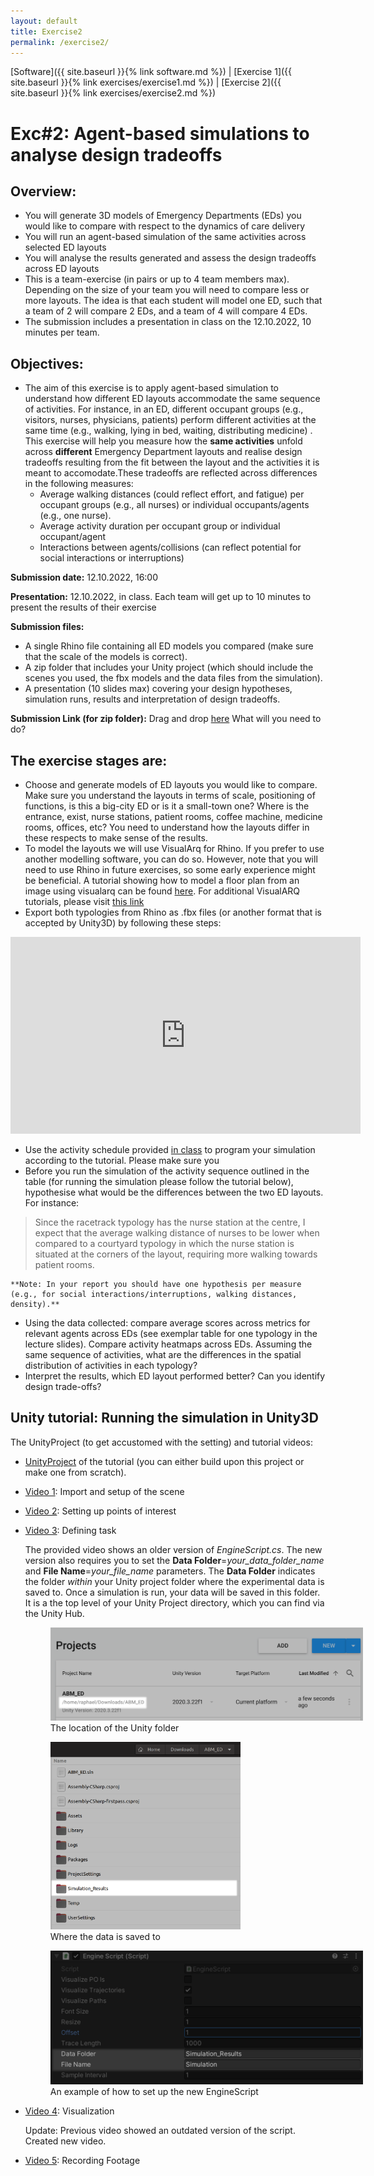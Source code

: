 ```yaml
---
layout: default
title: Exercise2
permalink: /exercise2/
---
```


[Software]({{ site.baseurl }}{% link software.md %}) | [Exercise 1]({{ site.baseurl }}{% link exercises/exercise1.md %}) | [Exercise 2]({{ site.baseurl }}{% link exercises/exercise2.md %})

# Exc#2: Agent-based simulations to analyse design tradeoffs

## Overview:
- You will generate 3D models of Emergency Departments (EDs) you would like to compare with respect to the dynamics of care delivery 
- You will run an agent-based simulation of the same activities across selected ED layouts
- You will analyse the results generated and assess the design tradeoffs across ED layouts
- This is a team-exercise (in pairs or up to 4 team members max). Depending on the size of your team you will need to compare less or more layouts. The idea is that each student will model one ED, such that a team of 2 will compare 2 EDs, and a team of 4 will compare 4 EDs.
- The submission includes a presentation in class on the 12.10.2022, 10 minutes per team.

## Objectives:
- The aim of this exercise is to apply agent-based simulation to understand how different ED layouts accommodate the same sequence of activities. For instance, in an ED, different occupant groups (e.g., visitors, nurses, physicians, patients)  perform different activities at the same time (e.g., walking, lying in bed, waiting, distributing medicine) . This exercise will help you measure how the **same activities** unfold across **different** Emergency Department layouts and realise design tradeoffs resulting from the fit between the layout and the activities it is meant to accomodate.These tradeoffs are reflected across differences in the following measures:
    - Average walking distances (could reflect effort, and fatigue) per occupant groups (e.g., all nurses) or individual occupants/agents (e.g., one nurse). 
    - Average activity duration per occupant group or individual occupant/agent
    - Interactions between agents/collisions (can reflect potential for social interactions or interruptions)

**Submission date:** 12.10.2022, 16:00

**Presentation:** 12.10.2022, in class. Each team will get up to 10 minutes to present the results of their exercise

**Submission files:**
- A single Rhino file containing all ED models you compared (make sure that the scale of the models is correct). 
- A zip folder that includes your Unity project (which should include the scenes you used, the fbx models and the data files from the simulation).
- A presentation (10 slides max) covering your design hypotheses, simulation runs, results and interpretation of design tradeoffs.

**Submission Link (for zip folder):** Drag and drop [here](https://polybox.ethz.ch/index.php/s/W8ZEiauxvYnv9IT) 
What will you need to do?

## The exercise stages are:
- Choose and generate models of ED layouts you would like to compare. Make sure you understand the layouts in terms of scale, positioning of functions, is this a big-city ED or is it a small-town one? Where is the entrance, exist, nurse stations, patient rooms, coffee machine, medicine rooms, offices, etc? You need to understand how the layouts differ in these respects to make sense of the results. 
- To model the layouts we will use VisualArq for Rhino. If you prefer to use another modelling software, you can do so. However, note that you will need to use Rhino in future exercises, so some early experience might be beneficial. A tutorial showing how to model a floor plan from an image using visualarq can be found [here](https://drive.google.com/file/d/1NVp7wVHzlMYqUnkfs7qSa9iyu5t3iO9D/view). For additional VisualARQ tutorials, please visit [this link](https://www.visualarq.com/learn/videos/)
- Export both typologies from Rhino as .fbx files (or another format that is accepted by Unity3D) by following these steps:
<iframe width="560" height="315" src="https://www.youtube.com/embed/XsIkjZUcI-U" title="YouTube video player" frameborder="0" allow="accelerometer; autoplay; clipboard-write; encrypted-media; gyroscope; picture-in-picture" allowfullscreen></iframe>

- Use the activity schedule provided [in class](https://docs.google.com/spreadsheets/d/1eSNupJELLTg8enOfSLfexkW3Xz9i4ACvlN7clGLABbo/edit?usp=sharing) to program your simulation according to the tutorial. Please make sure you 
- Before you run the simulation of the activity sequence outlined in the table (for running the simulation please follow the tutorial below), hypothesise what would be the differences between the two ED layouts. For instance:
>Since the racetrack typology has the nurse station at the centre, I expect that the average walking distance of nurses to be lower when compared to a courtyard typology in which the nurse station is situated at the corners of the layout, requiring more walking towards patient rooms.

    **Note: In your report you should have one hypothesis per measure (e.g., for social interactions/interruptions, walking distances, density).**
- Using the data collected: compare average scores across metrics for relevant agents across EDs (see exemplar table for one typology in the lecture slides). Compare activity heatmaps across EDs. Assuming the same sequence of activities, what are the differences in the spatial distribution of activities in each typology?
- Interpret the results, which ED layout performed better? Can you identify design trade-offs?

## Unity tutorial: Running the simulation in Unity3D
The UnityProject (to get accustomed with the setting) and tutorial videos:
- [UnityProject](https://polybox.ethz.ch/index.php/s/xT5jVl4cjD3IidW) of the tutorial (you can either build upon this project or make one from scratch).
- [Video 1](https://polybox.ethz.ch/index.php/s/uMOz8s2afNEMUDO): Import and setup of the scene
- [Video 2](https://polybox.ethz.ch/index.php/s/dI1hflUU9iJ4j02): Setting up points of interest
- [Video 3](https://polybox.ethz.ch/index.php/s/7I2T8U6SWxjZmEm): Defining task

    The provided video shows an older version of _EngineScript.cs_. The new version also requires you to set the **Data Folder**=_your_data_folder_name_ and **File Name**=_your_file_name_ parameters. The **Data Folder** indicates the folder _within_ your Unity project folder where the experimental data is saved to. Once a simulation is run, your data will be saved in this folder. It is a the top level of your Unity Project directory, which you can find via the Unity Hub.

    <figure>
        <img src="/assets/images/exercise2/where.png" style="max-width: 500px;"
            alt="The location of the Unity folder" />
        <figcaption>The location of the Unity folder</figcaption>
    </figure>

    <figure>
        <img src="/assets/images/exercise2/unity_folder.png" style="max-height: 300px;"
            alt="Jekyll logo" />
        <figcaption>Where the data is saved to</figcaption>
    </figure>

    <figure>
        <img src="/assets/images/exercise2/engine_config.png" style="max-width: 500px;"
            alt="Jekyll logo" />
        <figcaption>An example of how to set up the new EngineScript</figcaption>
    </figure>
- [Video 4](https://polybox.ethz.ch/index.php/s/ubLAQQ0NZtmjwKy): Visualization

    Update: Previous video showed an outdated version of the script. Created new video.

- [Video 5](https://polybox.ethz.ch/index.php/s/kHqzedOnTPVJEz7): Recording Footage
